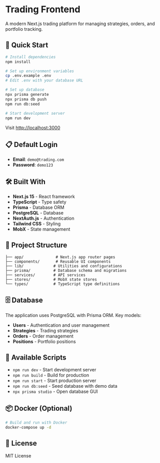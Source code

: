 # Trading Frontend

A modern Next.js trading platform for managing strategies, orders, and portfolio tracking.

## 🚀 Quick Start

```bash
# Install dependencies
npm install

# Set up environment variables
cp .env.example .env
# Edit .env with your database URL

# Set up database
npx prisma generate
npx prisma db push
npm run db:seed

# Start development server
npm run dev
```

Visit [http://localhost:3000](http://localhost:3000)

## 📋 Default Login

- **Email**: `demo@trading.com`
- **Password**: `demo123`

## 🛠️ Built With

- **Next.js 15** - React framework
- **TypeScript** - Type safety
- **Prisma** - Database ORM
- **PostgreSQL** - Database
- **NextAuth.js** - Authentication
- **Tailwind CSS** - Styling
- **MobX** - State management

## 📂 Project Structure

```
├── app/              # Next.js app router pages
├── components/       # Reusable UI components
├── lib/             # Utilities and configurations
├── prisma/          # Database schema and migrations
├── services/        # API services
├── stores/          # MobX state stores
└── types/           # TypeScript type definitions
```

## 🗄️ Database

The application uses PostgreSQL with Prisma ORM. Key models:

- **Users** - Authentication and user management
- **Strategies** - Trading strategies
- **Orders** - Order management
- **Positions** - Portfolio positions

## 🔧 Available Scripts

- `npm run dev` - Start development server
- `npm run build` - Build for production
- `npm run start` - Start production server
- `npm run db:seed` - Seed database with demo data
- `npx prisma studio` - Open database GUI

## 📦 Docker (Optional)

```bash
# Build and run with Docker
docker-compose up -d
```

## 📄 License

MIT License
